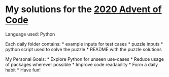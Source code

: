 # My solutions for the [2020 Advent of Code](https://adventofcode.com/2020)

Language used: Python

Each daily folder contains:
    * example inputs for test cases
    * puzzle inputs
    * python script used to solve the puzzle
    * README with the puzzle solutions

My Personal Goals:
    * Explore Python for unseen use-cases
    * Reduce usage of packages wherever possible
    * Improve code readability
    * Form a daily habit
    * Have fun!
